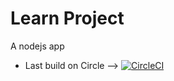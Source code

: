 # Learn Project
A nodejs app 
* Last build on Circle --> [![CircleCI](https://img.shields.io/circleci/project/github/airdata/learn.svg)](https://circleci.com/gh/airdata/learn )